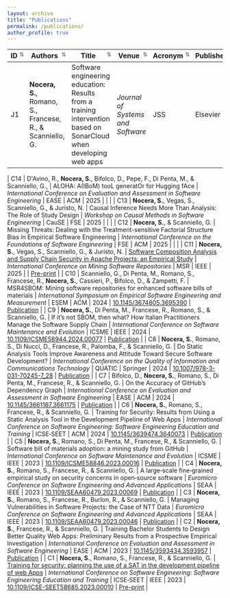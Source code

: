 ```yaml
---
layout: archive
title: "Publications"
permalink: /publications/
author_profile: true
---
```


<link rel="stylesheet" href="https://cdnjs.cloudflare.com/ajax/libs/font-awesome/4.7.0/css/font-awesome.min.css">


| ID   | Authors                                                                                                            | Title                                                                                                                                                                                                       | Venue                                                                                                            | Acronym   | Publisher | Year | DOI                                                                                                   | <i class="fa fa-file-pdf-o" style="color: #c51d34;"></i> |
|------|---------------------------------------------------------------------------------------------------------------------|-------------------------------------------------------------------------------------------------------------------------------------------------------------------------------------------------------------|------------------------------------------------------------------------------------------------------------------|-----------|-----------|------|-------------------------------------------------------------------------------------------------------|-----------|
| J1   | **Nocera, S.**, Romano, S., Francese, R., & Scanniello, G.                                                           | Software engineering education: Results from a training intervention based on SonarCloud when developing web apps                                                                                           | *Journal of Systems and Software*                                                                              | JSS       | Elsevier  | 2025 | [10.1016/j.jss.2024.112308](https://doi.org/10.1016/j.jss.2024.112308)                                   |    [Publication](https://doi.org/10.1016/j.jss.2024.112308)       |

| C14  | D'Avino, R., **Nocera, S.**, Bifolco, D., Pepe, F., Di Penta, M., & Scanniello, G.,                                                            | ALOHA: A(IBoM) tooL generatOr for Hugging fAce                                                                                                             | *International Conference on Evaluation and Assessment in Software Engineering*                                                     | EASE       | ACM      | 2025 |                                                                                                       | |
| C13  | **Nocera, S.**, Vegas, S., Scanniello, G., & Juristo, N.                                                             | Causal Inference Needs More Than Analysis: The Role of Study Design                                                                                                             | *Workshop on Causal Methods in Software Engineering*                                                     | CauSE       | FSE      | 2025 |                                                                                                       | |
| C12  | **Nocera, S.**, & Scanniello, G.                                                             | Missing Threats: Dealing with the Treatment-sensitive Factorial Structure Bias in Empirical Software Engineering  | *International Conference on the Foundations of Software Engineering*                                                     | FSE       | ACM      | 2025 |                                                                                                       | |
| C11  | **Nocera, S.**, Vegas, S., Scanniello, G., & Juristo, N.                                                             | [Software Composition Analysis and Supply Chain Security in Apache Projects: an Empirical Study](https://sabato-nocera.github.io/publications/c11)                                                                                                              | *International Conference on Mining Software Repositories*                                                     | MSR       | IEEE      | 2025 |                                                                                                       | [Pre-print](https://sabato-nocera.github.io/files/msr2025.pdf) |
| C10  | Scanniello, G., Di Penta, M., Romano, S., Francese, R., **Nocera, S.**, Cassieri, P., Bifolco, D., & Zampetti, F.    | MSR4SBOM: Mining software repositories for enhanced software bills of materials                                                                                                                             | *International Symposium on Empirical Software Engineering and Measurement*                                    | ESEM      | ACM       | 2024 | [10.1145/3674805.3695390](https://doi.org/10.1145/3674805.3695390)                                       |     [Publication](https://doi.org/10.1145/3674805.3695390)          |
| C9   | **Nocera, S.**, Di Penta, M., Francese, R., Romano, S., & Scanniello, G.                                             | If it’s not SBOM, then what? How Italian Practitioners Manage the Software Supply Chain                                                                                                                     | *International Conference on Software Maintenance and Evolution*                                               | ICSME     | IEEE      | 2024 | [10.1109/ICSME58944.2024.00077](https://doi.org/10.1109/ICSME58944.2024.00077)                         |     [Publication](https://doi.org/10.1109/ICSME58944.2024.00077)      |
| C8   | **Nocera, S.**, Romano, S., Di Nucci, D., Francese, R., Palomba, F., & Scanniello, G.                                | Do Static Analysis Tools Improve Awareness and Attitude Toward Secure Software Development?                                                                                                                 | *International Conference on the Quality of Information and Communications Technology*                         | QUATIC    | Springer  | 2024 | [10.1007/978-3-031-70245-7_28](https://doi.org/10.1007/978-3-031-70245-7_28)                           |    [Publication](https://doi.org/10.1007/978-3-031-70245-7_28)       |
| C7   | Bifolco, D., **Nocera, S.**, Romano, S., Di Penta, M., Francese, R., & Scanniello, G.                                | On the Accuracy of GitHub’s Dependency Graph                                                                                                                                                                 | *International Conference on Evaluation and Assessment in Software Engineering*                                 | EASE      | ACM       | 2024 | [10.1145/3661167.3661175](https://doi.org/10.1145/3661167.3661175)                                       |     [Publication](https://doi.org/10.1145/3661167.3661175)             |
| C6   | **Nocera, S.**, Romano, S., Francese, R., & Scanniello, G.                                                           | Training for Security: Results from Using a Static Analysis Tool in the Development Pipeline of Web Apps                                                                                                    | *International Conference on Software Engineering: Software Engineering Education and Training*                | ICSE‑SEET | ACM       | 2024 | [10.1145/3639474.3640073](https://doi.org/10.1145/3639474.3640073)                                       |   [Publication](https://doi.org/10.1145/3639474.3640073)         |
| C5   | **Nocera, S.**, Romano, S., Di Penta, M., Francese, R., & Scanniello, G.                                             | Software bill of materials adoption: a mining study from GitHub                                                                                                                                               | *International Conference on Software Maintenance and Evolution*                                               | ICSME     | IEEE      | 2023 | [10.1109/ICSME58846.2023.00016](https://doi.org/10.1109/ICSME58846.2023.00016)                         |    [Publication](https://doi.org/10.1109/ICSME58846.2023.00016)        |
| C4   | **Nocera, S.**, Romano, S., Francese, R., & Scanniello, G.                                                           | A large‑scale fine‑grained empirical study on security concerns in open‑source software                                                                                                                     | *Euromicro Conference on Software Engineering and Advanced Applications*                                       | SEAA      | IEEE      | 2023 | [10.1109/SEAA60479.2023.00069](https://doi.org/10.1109/SEAA60479.2023.00069)                           |    [Publication](https://doi.org/10.1109/SEAA60479.2023.00069)       |
| C3   | **Nocera, S.**, Romano, S., Francese, R., Burlon, R., & Scanniello, G.                                               | Managing Vulnerabilities in Software Projects: the Case of NTT Data                                                                                                                                          | *Euromicro Conference on Software Engineering and Advanced Applications*                                       | SEAA      | IEEE      | 2023 | [10.1109/SEAA60479.2023.00046](https://doi.org/10.1109/SEAA60479.2023.00046)                           |   [Publication](https://doi.org/10.1109/SEAA60479.2023.00046)          |
| C2   | **Nocera, S.**, Francese, R., & Scanniello, G.                                                                       | Training Bachelor Students to Design Better Quality Web Apps: Preliminary Results from a Prospective Empirical Investigation                                                                                  | *International Conference on Evaluation and Assessment in Software Engineering*                                 | EASE      | ACM       | 2023 | [10.1145/3593434.3593957](https://doi.org/10.1145/3593434.3593957)                                     |   [Publication](https://doi.org/10.1145/3593434.3593957)         |
| C1   | **Nocera, S.**, Romano, S., Francese, R., & Scanniello, G.                                                           | [Training for security: planning the use of a SAT in the development pipeline of web Apps](https://sabato-nocera.github.io/publications/c1)                                                                                                                      | *International Conference on Software Engineering: Software Engineering Education and Training*                | ICSE‑SEET | IEEE      | 2023 | [10.1109/ICSE-SEET58685.2023.00010](https://doi.org/10.1109/ICSE-SEET58685.2023.00010)                 | [Pre-print](https://sabato-nocera.github.io/files/icseseet2023.pdf)       |





<style>
  th {
    cursor: pointer;
    position: relative;
    padding-right: 20px; /* space for arrow */
  }

  th::after {
    content: '⇅'; /* initial state */
    position: absolute;
    right: 5px;
    font-size: 0.8em;
    color: #888;
  }

  th.sorted.asc::after {
    content: '↑';
  }

  th.sorted.desc::after {
    content: '↓';
  }
</style>

<script src="https://unpkg.com/tablesort@5.3.0/dist/tablesort.min.js"></script>

<script>
  document.addEventListener('DOMContentLoaded', function () {
    document.querySelectorAll("table").forEach(function(table) {
      const sort = new Tablesort(table);

      table.querySelectorAll("th").forEach(th => {
        th.addEventListener("click", () => {
          table.querySelectorAll("th").forEach(header => header.classList.remove("sorted", "asc", "desc"));
          th.classList.add("sorted");
          if (th.getAttribute("aria-sort") === "ascending") {
            th.classList.add("asc");
          } else if (th.getAttribute("aria-sort") === "descending") {
            th.classList.add("desc");
          }
        });
      });
    });
  });
</script>
